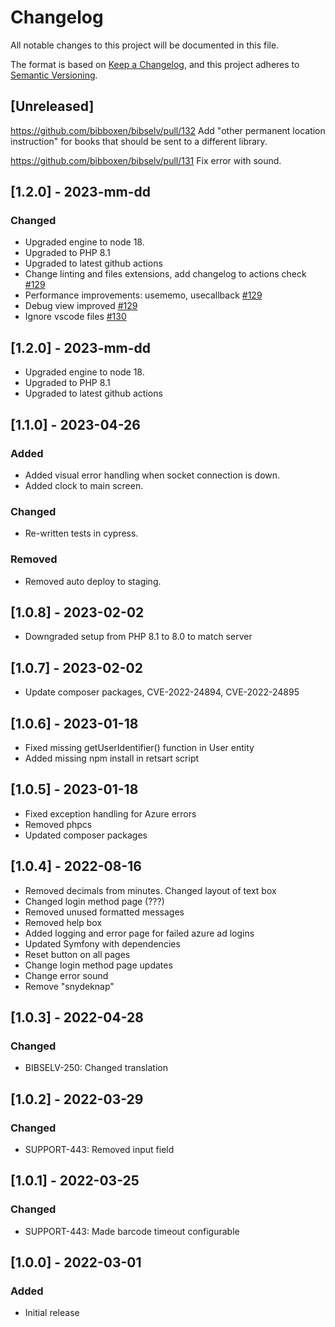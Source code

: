 # Changelog

All notable changes to this project will be documented in this file.

The format is based on [Keep a Changelog](https://keepachangelog.com/en/1.0.0/),
and this project adheres to [Semantic Versioning](https://semver.org/spec/v2.0.0.html).

## [Unreleased]

https://github.com/bibboxen/bibselv/pull/132
Add "other permanent location instruction" for books that should be sent to a different library.

https://github.com/bibboxen/bibselv/pull/131
Fix error with sound.

## [1.2.0] - 2023-mm-dd 

### Changed

- Upgraded engine to node 18.
- Upgraded to PHP 8.1
- Upgraded to latest github actions
- Change linting and files extensions, add changelog to actions check [#129](https://github.com/bibboxen/bibselv/pull/129)
- Performance improvements: usememo, usecallback [#129](https://github.com/bibboxen/bibselv/pull/129)
- Debug view improved [#129](https://github.com/bibboxen/bibselv/pull/129)
- Ignore vscode files [#130](https://github.com/bibboxen/bibselv/pull/130)

## [1.2.0] - 2023-mm-dd
* Upgraded engine to node 18.
* Upgraded to PHP 8.1
* Upgraded to latest github actions

## [1.1.0] - 2023-04-26

### Added

- Added visual error handling when socket connection is down.
- Added clock to main screen.

### Changed

- Re-written tests in cypress.

### Removed

- Removed auto deploy to staging.

## [1.0.8] - 2023-02-02

- Downgraded setup from PHP 8.1 to 8.0 to match server

## [1.0.7] - 2023-02-02

- Update composer packages, CVE-2022-24894, CVE-2022-24895

## [1.0.6] - 2023-01-18

- Fixed missing getUserIdentifier() function in User entity
- Added missing npm install in retsart script

## [1.0.5] - 2023-01-18

- Fixed exception handling for Azure errors
- Removed phpcs
- Updated composer packages

## [1.0.4] - 2022-08-16

- Removed decimals from minutes. Changed layout of text box
- Changed login method page (???)
- Removed unused formatted messages
- Removed help box
- Added logging and error page for failed azure ad logins
- Updated Symfony with dependencies
- Reset button on all pages
- Change login method page updates
- Change error sound
- Remove "snydeknap"

## [1.0.3] - 2022-04-28

### Changed

- BIBSELV-250: Changed translation

## [1.0.2] - 2022-03-29

### Changed

- SUPPORT-443: Removed input field

## [1.0.1] - 2022-03-25

### Changed

- SUPPORT-443: Made barcode timeout configurable

## [1.0.0] - 2022-03-01

### Added

- Initial release
